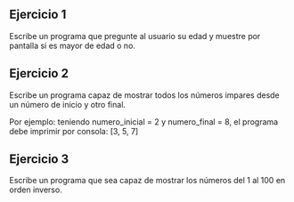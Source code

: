 ## Ejercicio 1
Escribe un programa que pregunte al usuario su edad y muestre por pantalla si es mayor de edad o no.

## Ejercicio 2
Escribe un programa capaz de mostrar todos los números impares desde un número de inicio y otro final.

Por ejemplo: teniendo numero_inicial = 2 y numero_final = 8, el programa debe imprimir por consola: [3, 5, 7]

## Ejercicio 3
Escribe un programa que sea capaz de mostrar los números del 1 al 100 en orden inverso.